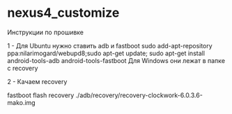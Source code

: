 nexus4_customize
================

Инструкции по прошивке

1 - Для Ubuntu нужно ставить adb и fastboot
sudo add-apt-repository ppa:nilarimogard/webupd8;sudo apt-get update; sudo apt-get install android-tools-adb android-tools-fastboot
Для Windows они лежат в папке с recovery

2 - Качаем recovery 



fastboot flash recovery ./adb/recovery/recovery-clockwork-6.0.3.6-mako.img

